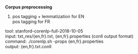 **Corpus preprocessing**

1. pos tagging + lemmatization for EN <br/>
pos tagging for FR <br/>

tool: stanford-corenlp-full-2018-10-05 <br/>
input: txt_res/{en,fr}.txt, {en,fr}.properties (conll output format) <br/>
command: ./corenlp.sh -props {en,fr}.properties <br/>
output: {en,fr}.txt.conll
